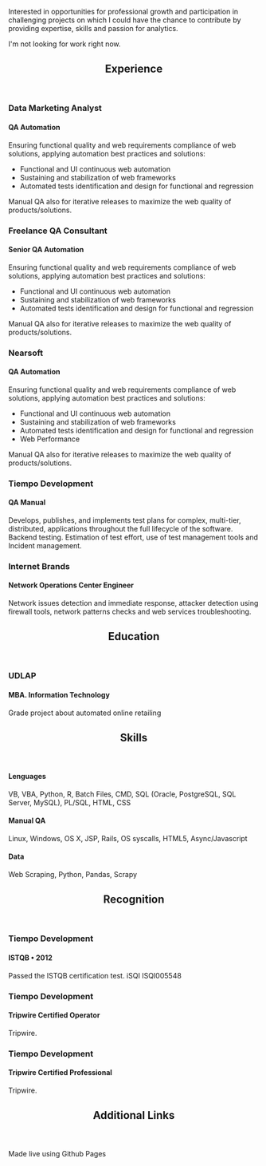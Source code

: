 
<p>Interested in opportunities for professional growth and participation in challenging projects on which I could have the chance to contribute by providing expertise, skills and passion for analytics.</p>
</div>
<a class="contact-button not-looking">I'm not looking for work right now.</a></header>
<section class="content-section"><header class="section-header">
<h2>Experience</h2>
</header>
<div class="resume-item">
<h3 class="resume-item-title">Data Marketing Analyst</h3>
<h4 class="resume-item-details">QA Automation</h4>
<p class="resume-item-copy">Ensuring functional quality and web requirements compliance of web solutions, applying automation best practices and solutions:</p>
<ul class="resume-item-list">
<li>Functional and UI continuous web automation</li>
<li>Sustaining and stabilization of web frameworks</li>
<li>Automated tests identification and design for functional and regression</li>
</ul>
<p class="resume-item-copy">Manual QA also for iterative releases to maximize the web quality of products/solutions.</p>
</div>
<div class="resume-item">
<h3 class="resume-item-title">Freelance QA Consultant</h3>
<h4 class="resume-item-details">Senior QA Automation</h4>
<p class="resume-item-copy">Ensuring functional quality and web requirements compliance of web solutions, applying automation best practices and solutions:</p>
<ul class="resume-item-list">
<li>Functional and UI continuous web automation</li>
<li>Sustaining and stabilization of web frameworks</li>
<li>Automated tests identification and design for functional and regression</li>
</ul>
<p class="resume-item-copy">Manual QA also for iterative releases to maximize the web quality of products/solutions.</p>
</div>
<div class="resume-item">
<h3 class="resume-item-title">Nearsoft</h3>
<h4 class="resume-item-details">QA Automation</h4>
<p class="resume-item-copy">Ensuring functional quality and web requirements compliance of web solutions, applying automation best practices and solutions:</p>
<ul class="resume-item-list">
<li>Functional and UI continuous web automation</li>
<li>Sustaining and stabilization of web frameworks</li>
<li>Automated tests identification and design for functional and regression</li>
<li>Web Performance</li>
</ul>
<p class="resume-item-copy">Manual QA also for iterative releases to maximize the web quality of products/solutions.</p>
</div>
<div class="resume-item">
<h3 class="resume-item-title">Tiempo Development</h3>
<h4 class="resume-item-details">QA Manual</h4>
<p class="resume-item-copy">Develops, publishes, and implements test plans for complex, multi-tier, distributed, applications throughout the full lifecycle of the software. Backend testing. Estimation of test effort, use of test management tools and Incident management.</p>
</div>
<div class="resume-item">
<h3 class="resume-item-title">Internet Brands</h3>
<h4 class="resume-item-details">Network Operations Center Engineer</h4>
<p class="resume-item-copy">Network issues detection and immediate response, attacker detection using firewall tools, network patterns checks and web services troubleshooting.</p>
</div>
</section>
<section class="content-section"><header class="section-header">
<h2>Education</h2>
</header>
<div class="resume-item">
<h3 class="resume-item-title">UDLAP</h3>
<h4 class="resume-item-details">MBA. Information Technology</h4>
<p class="resume-item-copy">Grade project about automated online retailing</p>
</div>
</section>
<section class="content-section"><header class="section-header">
<h2>Skills</h2>
</header>
<div class="resume-item">
<h4 class="resume-item-details">Lenguages</h4>
<p class="resume-item-copy">VB, VBA, Python, R,  Batch Files, CMD, SQL (Oracle, PostgreSQL, SQL Server, MySQL), PL/SQL, HTML, CSS</p>
</div>
<div class="resume-item">
<h4 class="resume-item-details">Manual QA</h4>
<p class="resume-item-copy">Linux, Windows, OS X, JSP, Rails, OS syscalls, HTML5, Async/Javascript</p>
</div>
<div class="resume-item">
<h4 class="resume-item-details">Data</h4>
<p class="resume-item-copy">Web Scraping, Python, Pandas, Scrapy</p>
</div>
</section>
<section class="content-section"><header class="section-header">
<h2>Recognition</h2>
</header>
<div class="resume-item">
<h3 class="resume-item-title">Tiempo Development</h3>
<h4 class="resume-item-details">ISTQB &bull; 2012</h4>
<p class="resume-item-copy">Passed the ISTQB certification test. iSQI ISQI005548</p>
</div>
<div class="resume-item">
<h3 class="resume-item-title">Tiempo Development</h3>
<h4 class="resume-item-details">Tripwire Certified Operator</h4>
<p class="resume-item-copy">Tripwire.</p>
</div>
<div class="resume-item">
<h3 class="resume-item-title">Tiempo Development</h3>
<h4 class="resume-item-details">Tripwire Certified Professional</h4>
<p class="resume-item-copy">Tripwire.</p>
</div>
</section>
<section class="content-section"><header class="section-header">
<h2>Additional Links</h2>
</header>
<div class="resume-item">
<ul class="resume-item-list">
</ul>
</div>
</section>
<footer class="page-footer">
<p class="footer-line">Made live using Github Pages</p>
</footer>
